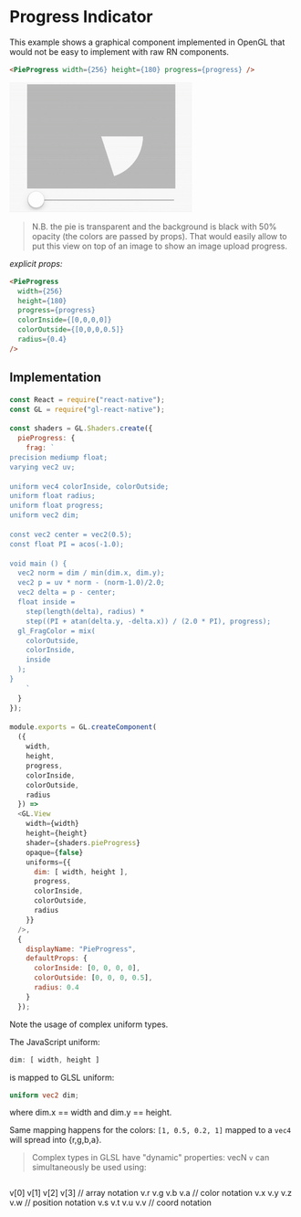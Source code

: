 # Progress Indicator

This example shows a graphical component implemented in OpenGL that would not be easy to implement with raw RN components.

```html
<PieProgress width={256} height={180} progress={progress} />
```

![](4.gif)

> N.B. the pie is transparent and the background is black with 50% opacity (the colors are passed by props). That would easily allow to put this view on top of an image to show an image upload progress.

*explicit props:*

```html
<PieProgress
  width={256}
  height={180}
  progress={progress}
  colorInside={[0,0,0,0]}
  colorOutside={[0,0,0,0.5]}
  radius={0.4}
/>
```

## Implementation

```js
const React = require("react-native");
const GL = require("gl-react-native");

const shaders = GL.Shaders.create({
  pieProgress: {
    frag: `
precision mediump float;
varying vec2 uv;

uniform vec4 colorInside, colorOutside;
uniform float radius;
uniform float progress;
uniform vec2 dim;

const vec2 center = vec2(0.5);
const float PI = acos(-1.0);

void main () {
  vec2 norm = dim / min(dim.x, dim.y);
  vec2 p = uv * norm - (norm-1.0)/2.0;
  vec2 delta = p - center;
  float inside =
    step(length(delta), radius) *
    step((PI + atan(delta.y, -delta.x)) / (2.0 * PI), progress);
  gl_FragColor = mix(
    colorOutside,
    colorInside,
    inside
  );
}
    `
  }
});

module.exports = GL.createComponent(
  ({
    width,
    height,
    progress,
    colorInside,
    colorOutside,
    radius
  }) =>
  <GL.View
    width={width}
    height={height}
    shader={shaders.pieProgress}
    opaque={false}
    uniforms={{
      dim: [ width, height ],
      progress,
      colorInside,
      colorOutside,
      radius
    }}
  />,
  {
    displayName: "PieProgress",
    defaultProps: {
      colorInside: [0, 0, 0, 0],
      colorOutside: [0, 0, 0, 0.5],
      radius: 0.4
    }
  });
```

Note the usage of complex uniform types.


The JavaScript uniform:
```js
dim: [ width, height ]
```

is mapped to GLSL uniform:
```glsl
uniform vec2 dim;
```

where dim.x == width and dim.y == height.


Same mapping happens for the colors: `[1, 0.5, 0.2, 1]` mapped to a `vec4` will spread into {r,g,b,a}.

> Complex types in GLSL have "dynamic" properties:
vecN `v` can simultaneously be used using:

>```
v[0]  v[1]  v[2]  v[3]  // array notation
v.r   v.g   v.b   v.a   // color notation
v.x   v.y   v.z   v.w   // position notation
v.s   v.t   v.u   v.v   // coord notation
```
